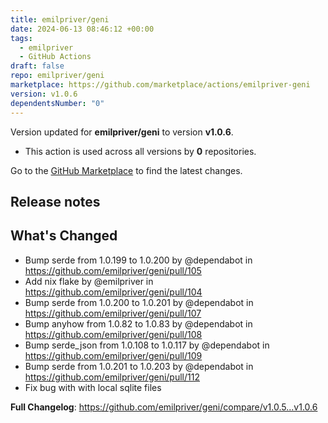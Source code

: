 ```yaml
---
title: emilpriver/geni
date: 2024-06-13 08:46:12 +00:00
tags:
  - emilpriver
  - GitHub Actions
draft: false
repo: emilpriver/geni
marketplace: https://github.com/marketplace/actions/emilpriver-geni
version: v1.0.6
dependentsNumber: "0"
---
```



Version updated for **emilpriver/geni** to version **v1.0.6**.
- This action is used across all versions by **0** repositories.

Go to the [GitHub Marketplace](https://github.com/marketplace/actions/emilpriver-geni) to find the latest changes.

## Release notes

## What's Changed
* Bump serde from 1.0.199 to 1.0.200 by @dependabot in https://github.com/emilpriver/geni/pull/105
* Add nix flake by @emilpriver in https://github.com/emilpriver/geni/pull/104
* Bump serde from 1.0.200 to 1.0.201 by @dependabot in https://github.com/emilpriver/geni/pull/107
* Bump anyhow from 1.0.82 to 1.0.83 by @dependabot in https://github.com/emilpriver/geni/pull/108
* Bump serde_json from 1.0.108 to 1.0.117 by @dependabot in https://github.com/emilpriver/geni/pull/109
* Bump serde from 1.0.201 to 1.0.203 by @dependabot in https://github.com/emilpriver/geni/pull/112
* Fix bug with with local sqlite files


**Full Changelog**: https://github.com/emilpriver/geni/compare/v1.0.5...v1.0.6
